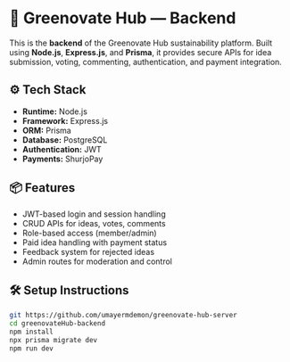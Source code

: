 # 🌿 Greenovate Hub — Backend

This is the **backend** of the Greenovate Hub sustainability platform. Built using **Node.js**, **Express.js**, and **Prisma**, it provides secure APIs for idea submission, voting, commenting, authentication, and payment integration.

## ⚙️ Tech Stack

- **Runtime:** Node.js
- **Framework:** Express.js
- **ORM:** Prisma
- **Database:** PostgreSQL
- **Authentication:** JWT
- **Payments:** ShurjoPay

## 📦 Features

- JWT-based login and session handling
- CRUD APIs for ideas, votes, comments
- Role-based access (member/admin)
- Paid idea handling with payment status
- Feedback system for rejected ideas
- Admin routes for moderation and control

## 🛠️ Setup Instructions

```bash
git https://github.com/umayermdemon/greenovate-hub-server
cd greenovateHub-backend
npm install
npx prisma migrate dev
npm run dev
```
